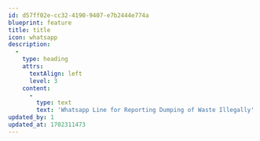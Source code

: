 ```yaml
---
id: d57ff02e-cc32-4190-9407-e7b2444e774a
blueprint: feature
title: title
icon: whatsapp
description:
  -
    type: heading
    attrs:
      textAlign: left
      level: 3
    content:
      -
        type: text
        text: 'Whatsapp Line for Reporting Dumping of Waste Illegally'
updated_by: 1
updated_at: 1702311473
---
```

